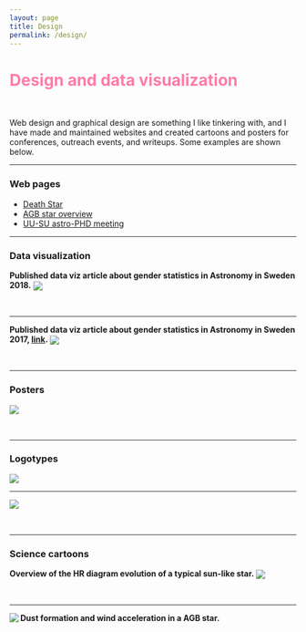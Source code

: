 ```yaml
---
layout: page
title: Design
permalink: /design/
---
```


# <span style="color:#FF7BA9">Design and data visualization</span> 

<p>&nbsp;</p>

Web design and graphical design are something I like tinkering with, and I have made and maintained websites and created cartoons and posters for conferences, outreach events, and writeups. Some examples are shown below.

<hr style="height:1px;border:none;color:#333;background-color:#333;" />

### Web pages



* [Death Star](https://www.astro.uu.se/deathstar/index.html)
* [AGB star overview](https://www.astro.uu.se/~bf/movie/AGBmovie.html)
* [UU-SU astro-PHD meeting](https://astro-alexis.github.io/uusu3/)

<hr style="height:1px;border:none;color:#333;background-color:#333;" />

### Data visualization

**Published data viz article about gender statistics in Astronomy in Sweden 2018.**
<img align="center" src="/img/astrogender2018.png">

<p>&nbsp;</p>
<hr style="height:1px;border:none;color:#333;background-color:#333;" />

**Published data viz article about gender statistics in Astronomy in Sweden 2017, [link](https://www.popularastronomi.se/wp-content/uploads/2017/12/2017_4_ojamt_konen-1.pdf).**
<img align="center" src="/img/astrogender2017.png">

<p>&nbsp;</p>
<hr style="height:1px;border:none;color:#333;background-color:#333;" />

### Posters


<img align="center" src="/img/uai100.png">

<p>&nbsp;</p>
<hr style="height:1px;border:none;color:#333;background-color:#333;" />

### Logotypes

<img align="center" src="/img/sss2.png">

<hr style="height:1px;border:none;color:#333;background-color:#333;" />

<img align="center" src="/img/poster.png">

<p>&nbsp;</p>
<hr style="height:1px;border:none;color:#333;background-color:#333;" />

### Science cartoons


**Overview of the HR diagram evolution of a typical sun-like star.**
<img align="center" src="/img/hr.png">

<!-- <p>&nbsp;</p>
<hr style="height:1px;border:none;color:#333;background-color:#333;" />


**The different parts of a AGB star.**
<img align="center" src="/img/struct.png"> -->

<p>&nbsp;</p>
<hr style="height:1px;border:none;color:#333;background-color:#333;" />

**Dust formation and wind acceleration in a AGB star.**
<img align="left" src="/img/cartoon.png">


